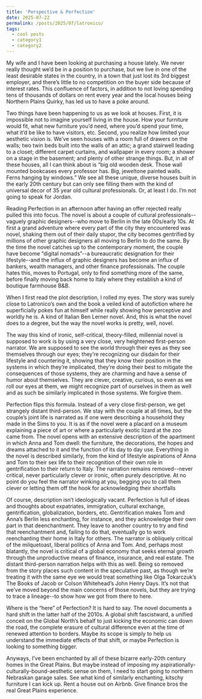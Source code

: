 ```yaml
---
title: 'Perspective & Perfection'
date: 2025-07-22
permalink: /posts/2025/07/latronico/
tags:
  - cool posts
  - category1
  - category2
---
```


My wife and I have been looking at purchasing a house lately. We never really thought we’d be in a position to purchase, but we live in one of the least desirable states in the country, in a town that just lost its 3rd biggest employer, and there’s little to no competition on the buyer side because of interest rates. This confluence of factors, in addition to not loving spending tens of thousands of dollars on rent every year and the local houses being Northern Plains Quirky, has led us to have a poke around. 

Two things have been happening to us as we look at houses. First, it is impossible not to imagine yourself living in the house. How your furniture would fit, what new furniture you’d need, where you’d spend your time, what it’d be like to have visitors, etc. Second, you realize how limited your aesthetic vision is. We’ve seen houses with a room full of drawers on the walls; two twin beds built into the walls of an attic; a grand stairwell leading to a closet; different carpet curtains, and wallpaper in every room; a shower on a stage in the basement; and plenty of other strange things. But, in all of these houses, all I can think about is “big old wooden desk. Those wall mounted bookcases every professor has. Big, jeweltone painted walls. Ferns hanging by windows.” We see all these unique, diverse houses built in the early 20th century but can only see filling them with the kind of universal decor of 35 year old cultural professionals. Or, at least I do. I’m not going to speak for Jordan.

Reading Perfection in an afternoon after having an offer rejected really pulled this into focus. The novel is about a couple of cultural professionals--vaguely graphic designers--who move to Berlin in the late 00s/early 10s. At first a grand adventure where every part of the city they encountered was novel, shaking them out of their daily stupor, the city becomes gentrified by millions of other graphic designers all moving to Berlin to do the same. By the time the novel catches up to the contemporary moment, the couple have become “digital nomads”--a bureaucratic designation for their lifestyle--and the influx of graphic designers has become an influx of bankers, wealth managers, and other finance professionals. The couple hates this, moves to Portugal, only to find something more of the same, before finally moving back home to Italy where they establish a kind of boutique farmhouse B&B.

When I first read the plot description, I rolled my eyes. The story was surely close to Latronico’s own and the book a veiled kind of autofiction where he superficially pokes fun at himself while really showing how perceptive and worldly he is. A kind of Italian Ben Lerner novel. And, this is what the novel does to a degree, but the way the novel works is pretty, well, novel.

The way this kind of ironic, self-critical, theory-filled, millennial novel is supposed to work is by using a very close, very heightened first-person narrator. We are supposed to see the world through their eyes as they see themselves through our eyes; they’re recognizing our disdain for their lifestyle and countering it, showing that they know their position in the systems in which they’re implicated, they’re doing their best to mitigate the consequences of those systems, they are charming and have a sense of humor about themselves. They are clever, creative, curious, so even as we roll our eyes at them, we might recognize part of ourselves in them as well and as such be similarly implicated in those systems. We forgive them.

Perfection flips this formula. Instead of a very close first-person, we get strangely distant third-person. We stay with the couple at all times, but the couple’s joint life is narrated as if one were describing a household they made in the Sims to you. It is as if the novel were a placard on a museum explaining a piece of art or where a particularly exotic lizard at the zoo came from. The novel opens with an extensive description of the apartment in which Anna and Tom dwell: the furniture, the decorations, the hopes and dreams attached to it and the function of its day to day use. Everything in the novel is described similarly, from the kind of lifestyle aspirations of Anna and Tom to their sex life to their recognition of their own role in gentrification to their return to Italy. The narration remains removed--never critical, never particularly clever or ironic, often purely descriptive. At no point do you feel the narrator winking at you, begging you to call them clever or letting them off the hook for acknowledging their shortfalls

Of course, description isn’t ideologically vacant. Perfection is full of ideas and thoughts about expatriates, immigration, cultural exchange, gentrification, globalization, borders, etc. Gentrification makes Tom and Anna’s Berlin less enchanting, for instance, and they acknowledge their own part in that deenchantment. They leave to another country to try and find that reenchantment and, failing to do that, eventually go to work reenchanting their home in Italy for others. The narrator is obliquely critical of the milquetoast, liberal politics of Anna and Tom. And, perhaps most blatantly, the novel is critical of a global economy that seeks eternal growth through the unproductive means of finance, insurance, and real estate. The distant third-person narration helps with this as well. Being so removed from the story places such content in the speculative past, as though we’re treating it with the same eye we would treat something like Olga Tokarczuk’s The Books of Jacob or Colson Whitehead’s John Henry Days. It’s not that we’ve moved beyond the main concerns of those novels, but they are trying to trace a lineage--to show how we got from there to here. 

Where is the “here” of Perfection? It is hard to say. The novel documents a hard shift in the latter half of the 2010s. A global shift fascistward, a unified conceit on the Global North’s behalf to just kicking the economic can down the road, the complete erasure of cultural difference even at the time of renewed attention to borders. Maybe its scope is simply to help us understand the immediate effects of that shift, or maybe Perfection is looking to something bigger.

Anyways, I’ve been enchanted by all of these bizarre early-20th century homes in the Great Plains. But maybe instead of imposing my aspirationally-culturally-bound-aesthetic sense on them, I need to start going to northern Nebraskan garage sales. See what kind of similarly enchanting, kitschy furniture I can kick up. Rent a house out on Airbnb. Give finance bros the real Great Plains experience. 
